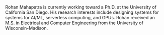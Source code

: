 Rohan Mahapatra is currently working toward a Ph.D. at the University of California San Diego. 
His research interests include designing systems for systems for AI/ML, serverless computing, and GPUs. 
Rohan received an M.S. in Electrical and Computer Engineering from the University of Wisconsin-Madison.

